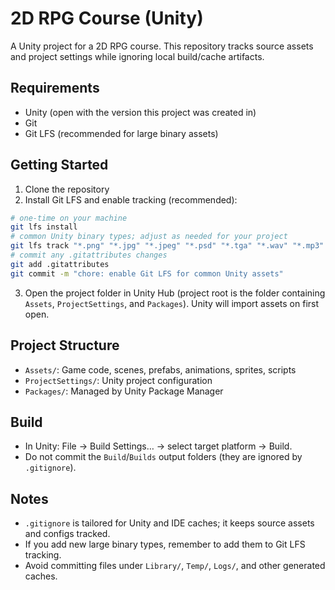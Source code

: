 # 2D RPG Course (Unity)

A Unity project for a 2D RPG course. This repository tracks source assets and project settings while ignoring local build/cache artifacts.

## Requirements
- Unity (open with the version this project was created in)
- Git
- Git LFS (recommended for large binary assets)

## Getting Started
1. Clone the repository
2. Install Git LFS and enable tracking (recommended):
```bash
# one-time on your machine
git lfs install
# common Unity binary types; adjust as needed for your project
git lfs track "*.png" "*.jpg" "*.jpeg" "*.psd" "*.tga" "*.wav" "*.mp3" "*.ogg" "*.ttf" "*.otf" "*.fbx" "*.anim" "*.controller" "*.prefab" "*.unity" "*.mat" "*.asset" "*.shadergraph" "*.sd" "*.mp4"
# commit any .gitattributes changes
git add .gitattributes
git commit -m "chore: enable Git LFS for common Unity assets"
```
3. Open the project folder in Unity Hub (project root is the folder containing `Assets`, `ProjectSettings`, and `Packages`). Unity will import assets on first open.

## Project Structure
- `Assets/`: Game code, scenes, prefabs, animations, sprites, scripts
- `ProjectSettings/`: Unity project configuration
- `Packages/`: Managed by Unity Package Manager

## Build
- In Unity: File → Build Settings… → select target platform → Build.
- Do not commit the `Build`/`Builds` output folders (they are ignored by `.gitignore`).

## Notes
- `.gitignore` is tailored for Unity and IDE caches; it keeps source assets and configs tracked.
- If you add new large binary types, remember to add them to Git LFS tracking.
- Avoid committing files under `Library/`, `Temp/`, `Logs/`, and other generated caches.
